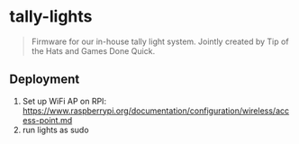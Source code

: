 # tally-lights

> Firmware for our in-house tally light system. Jointly created by Tip of the Hats and Games Done Quick.

## Deployment

1. Set up WiFi AP on RPI: https://www.raspberrypi.org/documentation/configuration/wireless/access-point.md
2. run lights as sudo
